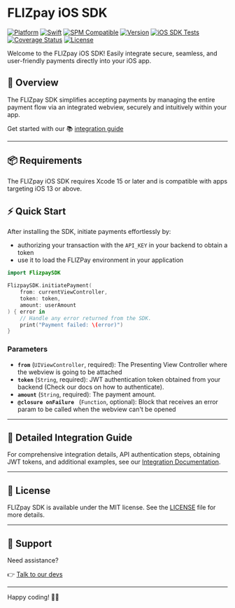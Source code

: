 # FLIZpay iOS SDK

[![Platform](https://img.shields.io/badge/platform-iOS-blue)](https://developer.apple.com/ios/)
[![Swift](https://img.shields.io/badge/swift-5-orange)](https://swift.org/)
[![SPM Compatible](https://img.shields.io/badge/SPM-compatible-brightgreen)](https://swift.org/package-manager/)
[![Version](https://img.shields.io/github/v/tag/Flizpay/flizpay-ios)](https://github.com/Flizpay/flizpay-ios/releases)
[![iOS SDK Tests](https://github.com/Flizpay/flizpay-ios/actions/workflows/run-tests.yml/badge.svg)](https://github.com/Flizpay/flizpay-ios/actions/workflows/run-tests.yml)
[![Coverage Status](https://coveralls.io/repos/github/Flizpay/flizpay-ios/badge.svg?branch=main)](https://coveralls.io/github/Flizpay/flizpay-ios?branch=main)
[![License](https://img.shields.io/github/license/Flizpay/flizpay-ios)](LICENSE)

Welcome to the FLIZpay iOS SDK! Easily integrate secure, seamless, and user-friendly payments directly into your iOS app.

## 🚀 Overview

The FLIZpay SDK simplifies accepting payments by managing the entire payment flow via an integrated webview, securely and intuitively within your app.

Get started with our 📚 [integration guide](https://www.docs.flizpay.de/docs/sdk/Installation)

---

## 📦 Requirements

The FLIZpay iOS SDK requires Xcode 15 or later and is compatible with apps targeting iOS 13 or above. 

## ⚡️ Quick Start

After installing the SDK, initiate payments effortlessly by: 
- authorizing your transaction with the `API_KEY` in your backend to obtain a token
- use it to load the FLIZPay environment in your application

```swift
import FlizpaySDK

FlizpaySDK.initiatePayment(
    from: currentViewController,
    token: token,
    amount: userAmount
) { error in
    // Handle any error returned from the SDK.
    print("Payment failed: \(error)")
}
```

### Parameters

- **`from`** (`UIViewController`, required): The Presenting View Controller where the webview is going to be attached
- **`token`** (`String`, required): JWT authentication token obtained from your backend (Check our docs on how to authenticate).
- **`amount`** (`String`, required): The payment amount.
- **`@closure onFailure `** (`Function`, optional): Block that receives an error param to be called when the webview can't be opened
---

## 📖 Detailed Integration Guide

For comprehensive integration details, API authentication steps, obtaining JWT tokens, and additional examples, see our [Integration Documentation](https://www.docs.flizpay.de/docs/sdk/Installation).

---

## 📄 License

FLIZpay SDK is available under the MIT license. See the [LICENSE](LICENSE) file for more details.

---

## 🛟 Support

Need assistance?

👉 [Talk to our devs](https://support.flizpay.de)

---

Happy coding! 🚀🎉

